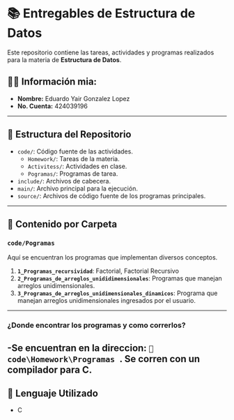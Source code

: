 # 📚 Entregables de Estructura de Datos

Este repositorio contiene las tareas, actividades y programas realizados para la materia de **Estructura de Datos**.

## 🧑‍💻 Información mia:

-   **Nombre:** Eduardo Yair Gonzalez Lopez
-   **No. Cuenta:** 424039196

---

## 📂 Estructura del Repositorio

-   `code/`: Código fuente de las actividades.
    -   `Homework/`: Tareas de la materia.
    -   `Activitess/`: Actividades en clase.
    -   `Pogramas/`: Programas de tarea.
-   `include/`: Archivos de cabecera.
-   `main/`: Archivo principal para la ejecución.
-   `source/`: Archivos de código fuente de los programas principales.

---

## 📝 Contenido por Carpeta

### `code/Pogramas`

Aquí se encuentran los programas que implementan diversos conceptos.

1.  **`1_Programas_recursividad`**: Factorial, Factorial Recursivo
2.  **`2_Programas_de_arreglos_unididimensionales`**: Programas que manejan arreglos unidimensionales.
3.  **`3_Programas_de_arreglos_unidimensionales_dinamicos`**: Programa que manejan arreglos unidimensionales ingresados por el usuario.

---

### ¿Donde encontrar los programas y como correrlos?

-Se encuentran en la direccion: `📂 code\Homework\Programas `. Se corren con un compilador para C.
---

## 🚀 Lenguaje Utilizado

- C
  